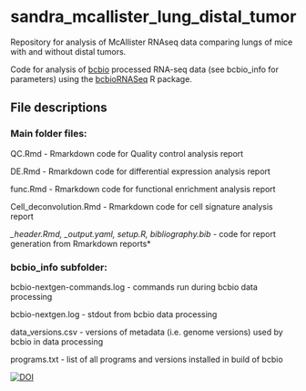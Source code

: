 # sandra_mcallister_lung_distal_tumor
Repository for analysis of McAllister RNAseq data comparing lungs of mice with and without distal tumors.

Code for analysis of [bcbio](https://bcbio-nextgen.readthedocs.io/en/latest/) processed RNA-seq data (see bcbio_info for parameters) using the [bcbioRNASeq](https://github.com/hbc/bcbioRNASeq) R package.

## File descriptions

### Main folder files:

QC.Rmd - Rmarkdown code for Quality control analysis report

DE.Rmd - Rmarkdown code for differential expression analysis report

func.Rmd - Rmarkdown code for functional enrichment analysis report

Cell_deconvolution.Rmd - Rmarkdown code for cell signature analysis report


*_header.Rmd, _output.yaml, setup.R, bibliography.bib -* code for report generation from Rmarkdown reports*

### bcbio_info subfolder:

bcbio-nextgen-commands.log - commands run during bcbio data processing

bcbio-nextgen.log - stdout from bcbio data processing 

data_versions.csv - versions of metadata (i.e. genome versions) used by bcbio in data processing

programs.txt - list of all programs and versions installed in build of bcbio



[![DOI](https://zenodo.org/badge/120795022.svg)](https://zenodo.org/badge/latestdoi/120795022)

